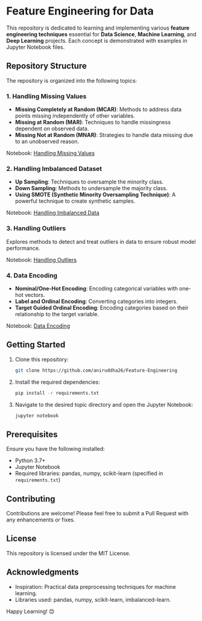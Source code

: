 # Feature Engineering for Data

This repository is dedicated to learning and implementing various **feature engineering techniques** essential for **Data Science**, **Machine Learning**, and **Deep Learning** projects. Each concept is demonstrated with examples in Jupyter Notebook files.

## Repository Structure
The repository is organized into the following topics:

### 1. Handling Missing Values
- **Missing Completely at Random (MCAR)**: Methods to address data points missing independently of other variables.
- **Missing at Random (MAR)**: Techniques to handle missingness dependent on observed data.
- **Missing Not at Random (MNAR)**: Strategies to handle data missing due to an unobserved reason.

Notebook: [Handling Missing Values](/Handling_Missing_Values.ipynb)

### 2. Handling Imbalanced Dataset
- **Up Sampling**: Techniques to oversample the minority class.
- **Down Sampling**: Methods to undersample the majority class.
- **Using SMOTE (Synthetic Minority Oversampling Technique)**: A powerful technique to create synthetic samples.

Notebook: [Handling Imbalanced Data](/Handling_Imbalance_data.ipynb)

### 3. Handling Outliers
Explores methods to detect and treat outliers in data to ensure robust model performance.

Notebook: [Handling Outliers](/Handling_Outlier.ipynb)

### 4. Data Encoding
- **Nominal/One-Hot Encoding**: Encoding categorical variables with one-hot vectors.
- **Label and Ordinal Encoding**: Converting categories into integers.
- **Target Guided Ordinal Encoding**: Encoding categories based on their relationship to the target variable.

Notebook: [Data Encoding](/Data_Encoding.ipynb)

## Getting Started
1. Clone this repository:
   ```bash
   git clone https://github.com/aniruddha26/Feature-Engineering
   ```
2. Install the required dependencies:
   ```bash
   pip install -r requirements.txt
   ```
3. Navigate to the desired topic directory and open the Jupyter Notebook:
   ```bash
   jupyter notebook
   ```

## Prerequisites
Ensure you have the following installed:
- Python 3.7+
- Jupyter Notebook
- Required libraries: pandas, numpy, scikit-learn (specified in `requirements.txt`)

## Contributing
Contributions are welcome! Please feel free to submit a Pull Request with any enhancements or fixes.

## License
This repository is licensed under the MIT License.

## Acknowledgments
- Inspiration: Practical data preprocessing techniques for machine learning.
- Libraries used: pandas, numpy, scikit-learn, imbalanced-learn.

Happy Learning! 😊
